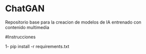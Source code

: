 # ChatGAN
Repositorio base para la creacion de modelos de IA entrenado con contenido multimedia

#Instrucciones

1- pip install -r requirements.txt